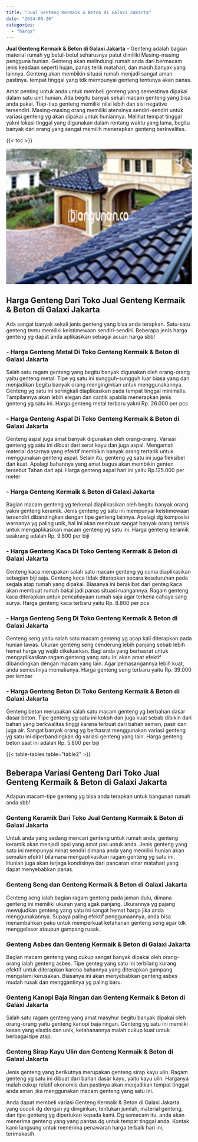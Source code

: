 ```yaml
---
title: "Jual Genteng Kermaik & Beton di Galaxi Jakarta"
date: "2024-08-26"
categories: 
  - "harga"
---
```


**Jual Genteng Kermaik & Beton di Galaxi Jakarta** – Genteng adalah bagian material rumah yg betul-betul seharusnya patut dimiliki Masing-masing pengguna hunian. Genteng akan melindungi rumah anda dari bermacam jenis keadaan seperti hujan, panas terik matahari, dan masih banyak yang lainnya. Genteng akan membikin situasi rumah menjadi sangat aman pastinya. tempat tinggal yang tdk mempunyai genteng tentunya akan panas.

Amat penting untuk anda untuk membeli genteng yang semestinya dipakai dalam satu unit hunian. Ada begitu banyak sekali macam genteng yang bisa anda pakai. Tiap-tiap genteng memiliki nilai lebih dan sisi negative tersendiri. Masing-masing orang memiliki atensinya sendiri-sendiri untuk variasi genteng yg akan dipakai untuk huniannya. Melihat tempat tinggal yakni lokasi tinggal yang digunakan dalam rentang waktu yang lama, begitu banyak dari orang yang sangat memilih menerapkan genteng berkwalitas.

{{< toc >}}

![Jual Genteng Kermaik & Beton di Galaxi Jakarta](/images/genteng-minimalis-murah21.png)

## Harga Genteng Dari Toko Jual Genteng Kermaik & Beton di Galaxi Jakarta

Ada sangat banyak sekali jenis genteng yang bisa anda terapkan. Satu-satu genteng tentu memiliki keistimewaan sendiri-sendiri. Beberapa jenis harga genteng yg dapat anda aplikasikan sebagai acuan harga sbb!

### \- Harga Genteng Metal Di Toko Genteng Kermaik & Beton di Galaxi Jakarta

Salah satu ragam genteng yang begitu banyak digunakan oleh orang-orang yaitu genteng metal. Tipe yg satu ini sungguh-sungguh luar biasa yang dan menjadikan begitu banyak orang menginginkan untuk menggunakannya. Genteng yg satu ini seringkali diaplikasikan pada tempat tinggal minimalis. Tampilannya akan lebih elegan dan cantik apabila menerapkan jenis genteng yg satu ini. Harga genteng metal terbaru yakni Rp. 26.000 per pcs

### \- Harga Genteng Aspal Di Toko Genteng Kermaik & Beton di Galaxi Jakarta

Genteng aspal juga amat banyak digunakan oleh orang-orang. Variasi genteng yg satu ini dibuat dari serat kayu dan juga aspal. Mengamati material dasarnya yang efektif membikin banyak orang tertarik untuk menggunakan genteng aspal. Selain itu, genteng yg satu ini juga fleksibel dan kuat. Apalagi bahannya yang amat bagus akan membikin genten tersebut Tahan dari api. Harga genteng aspal hari ini yaitu Rp.125.000 per meter

### \- Harga Genteng Kermaik & Beton di Galaxi Jakarta

Bagian macam genteng yg terkenal diaplikasikan oleh begitu banyak orang yakni genteng keramik. Jenis genteng yg satu ini mempunyai keistimewaan tersendiri dibandingkan dengan tipe genteng lainnya. Apalagi dg komposisi warnanya yg paling unik, hal ini akan membuat sangat banyak orang tertaik untuk mengaplikasikan macam genteng yg satu ini. Harga genteng keramik seakrang adalah Rp. 9.800 per biji

### \- Harga Genteng Kaca Di Toko Genteng Kermaik & Beton di Galaxi Jakarta

Genteng kaca merupakan salah satu macam genteng yg cuma diaplikasikan sebagian biji saja. Genteng kaca tidak diterapkan secara keseluruhan pada segala atap rumah yang dipakai. Biasanya ini berakibat dari genteg kaca akan membuat rumah bakal jadi panas situasi ruangannya. Ragam genteng kaca diterapkan untuk pencahayaan rumah saja agar terkena cahaya sang surya. Harga genteng kaca terbaru yaitu Rp. 8.800 per pcs

### \- Harga Genteng Seng Di Toko Genteng Kermaik & Beton di Galaxi Jakarta

Genteng seng yaitu salah satu macam genteng yg acap kali diterapkan pada hunian lawas. Ukuran genteng seng cenderung lebih panjang sebab lebih hemat harga yg wajib dikeluarkan. Bagi anda yang berhasrat untuk mengaplikasikan ragam genteng yang satu ini akan amat efektif dibandingkan dengan macam yang lain. Agar pemasangannya lebih kuat, anda semestinya memakunya. Harga genteng seng terbaru yaitu Rp. 39.000 per lembar

### \- Harga Genteng Beton Di Toko Genteng Kermaik & Beton di Galaxi Jakarta

Genteng beton merupakan salah satu macam genteng yg berbahan dasar dasar beton. Tipe genteng yg satu ini kokoh dan juga kuat sebab dibikin dari bahan yang berkwalitas tinggi karena terbuat dari bahan semen, pasir dan juga air. Sangat banyak orang yg berhasrat menggunakan variasi genteng yg satu ini diperbandingkan dg variasi genteng yang lain. Harga genteng beton saat ini adalah Rp. 5.800 per biji

{{< table-tables table="table2" >}}

## Beberapa Variasi Genteng Dari Toko Jual Genteng Kermaik & Beton di Galaxi Jakarta

Adapun macam-tipe genteng yg bisa anda terapkan untuk bangunan rumah anda sbb!

### Genteng Keramik Dari Toko Jual Genteng Kermaik & Beton di Galaxi Jakarta

Untuk anda yang sedang mencari genteng untuk rumah anda, genteng keramik akan menjadi opsi yang amat pas untuk anda. Jenis genteng yang satu ini mempunyai minat sendiri dimana anda yang memiliki hunian akan semakin efektif bilamana mengaplikasikan ragam genteng yg satu ini. Hunian juga akan terjaga kondisinya dari pancaran sinar matahari yang dapat menyebabkan panas.

### Genteng Seng dan Genteng Kermaik & Beton di Galaxi Jakarta

Genteng seng ialah bagian ragam genteng pada jaman dulu, dimana genteng ini memiliki ukuran yang agak panjang. Ukurannya yg pajang mewujudkan genteng yang satu ini sangat hemat harga jika anda menggunakannya. Supaya paling efektif penggunaannya, anda bisa menambahkan paku untuk memperkuat ketahanan genteng seng agar tdk menggelosor ataupun gampang rusak.

### Genteng Asbes dan Genteng Kermaik & Beton di Galaxi Jakarta

Bagian macam genteng yang cukup sangat banyak dipakai oleh orang-orang ialah genteng asbes. Tipe genteg yang satu ini terbilang kurang efektif untuk diterapkan karena bahannya yang diterapkan gampang mengalami kerusakan. Biasanya ini akan menyebabkan genteng asbes mudah rusak dan menggantinya yg paling baru.

### Genteng Kanopi Baja Ringan dan Genteng Kermaik & Beton di Galaxi Jakarta

Salah satu ragam genteng yang amat masyhur begitu banyak dipakai oleh orang-orang yaitu genteng kanopi baja ringan. Genteng yg satu ini memiiki kesan yang elastis dan unik, ketahanannya malah cukup kuat untuk berbagai tipe atap.

### Genteng Sirap Kayu Ulin dan Genteng Kermaik & Beton di Galaxi Jakarta

Jenis genteng yang berikutnya merupakan genteng sirap kayu ulin. Ragam genteng yg satu ini dibuat dari bahan dasar kayu, yaitu kayu ulin. Harganya malah cukup relatif ekonomis dan pastinya akan menjadikan tempat tinggal anda aman jika menggunakan macam genteng yang satu ini.

Anda dapat membeli variasi Genteng Kermaik & Beton di Galaxi Jakarta yang cocok dg dengan yg diinginkan, tentukan jumlah, material genteng, dan tipe genteng yg diperlukan kepada kami. Dg semacam itu, anda akan menerima genteng yang yang pantas dg untuk tempat tinggal anda. Kontak kami langsung untuk menerima penawaran harga terbaik hari ini, terimakasih.
